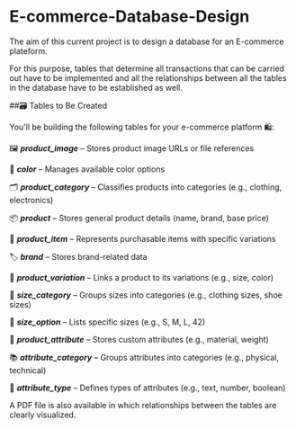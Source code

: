 # E-commerce-Database-Design

 
 The aim of this current project is to design a database for 
an E-commerce plateform. 

For this purpose, tables that determine 
all transactions that can be carried out have to be implemented
 and all the relationships 
 between all the tables in the database have to be established as well.

##🗃️ Tables to Be Created

You'll be building the following tables for your e-commerce platform 🛍️:

🖼️ ***product_image*** – Stores product image URLs or file references

🎨 ***color*** – Manages available color options

🗂️ ***product_category*** – Classifies products into categories (e.g., clothing, electronics)

📦 ***product*** – Stores general product details (name, brand, base price)

🧾 ***product_item*** – Represents purchasable items with specific variations

🏷️ ***brand*** – Stores brand-related data

🔄 ***product_variation*** – Links a product to its variations (e.g., size, color)

📏 ***size_category*** – Groups sizes into categories (e.g., clothing sizes, shoe sizes)

📐 ***size_option*** – Lists specific sizes (e.g., S, M, L, 42)

🧵 ***product_attribute*** – Stores custom attributes (e.g., material, weight)

📚 ***attribute_category*** – Groups attributes into categories (e.g., physical, technical)

🧪 ***attribute_type*** – Defines types of attributes (e.g., text, number, boolean)

A PDF file is also available in which relationships between the tables 
are clearly visualized.